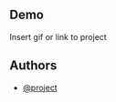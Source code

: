 ## Demo
Insert gif or link to project

## Authors
- [@project](https://abdarheemfarhen.github.io/yyyyyyyy/frist.html)


